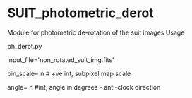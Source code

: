 # SUIT_photometric_derot
Module for photometric de-rotation of the suit images
Usage 

ph_derot.py

input_file='non_rotated_suit_img.fits'

bin_scale= n # +ve int, subpixel map scale

angle= n #int, angle in degrees - anti-clock direction
